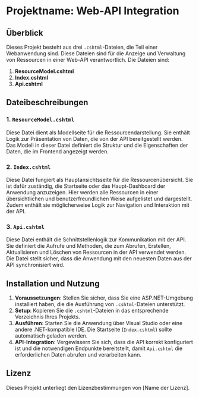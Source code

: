 
# Projektname: Web-API Integration

## Überblick
Dieses Projekt besteht aus drei `.cshtml`-Dateien, die Teil einer Webanwendung sind. Diese Dateien sind für die Anzeige und Verwaltung von Ressourcen in einer Web-API verantwortlich. Die Dateien sind:

1. **ResourceModel.cshtml**
2. **Index.cshtml**
3. **Api.cshtml**

## Dateibeschreibungen

### 1. `ResourceModel.cshtml`
Diese Datei dient als Modellseite für die Ressourcendarstellung. Sie enthält Logik zur Präsentation von Daten, die von der API bereitgestellt werden. Das Modell in dieser Datei definiert die Struktur und die Eigenschaften der Daten, die im Frontend angezeigt werden.

### 2. `Index.cshtml`
Diese Datei fungiert als Hauptansichtsseite für die Ressourcenübersicht. Sie ist dafür zuständig, die Startseite oder das Haupt-Dashboard der Anwendung anzuzeigen. Hier werden alle Ressourcen in einer übersichtlichen und benutzerfreundlichen Weise aufgelistet und dargestellt. Zudem enthält sie möglicherweise Logik zur Navigation und Interaktion mit der API.

### 3. `Api.cshtml`
Diese Datei enthält die Schnittstellenlogik zur Kommunikation mit der API. Sie definiert die Aufrufe und Methoden, die zum Abrufen, Erstellen, Aktualisieren und Löschen von Ressourcen in der API verwendet werden. Die Datei stellt sicher, dass die Anwendung mit den neuesten Daten aus der API synchronisiert wird.

## Installation und Nutzung
1. **Voraussetzungen**: Stellen Sie sicher, dass Sie eine ASP.NET-Umgebung installiert haben, die die Ausführung von `.cshtml`-Dateien unterstützt.
2. **Setup**: Kopieren Sie die `.cshtml`-Dateien in das entsprechende Verzeichnis Ihres Projekts.
3. **Ausführen**: Starten Sie die Anwendung über Visual Studio oder eine andere .NET-kompatible IDE. Die Startseite (`Index.cshtml`) sollte automatisch geladen werden.
4. **API-Integration**: Vergewissern Sie sich, dass die API korrekt konfiguriert ist und die notwendigen Endpunkte bereitstellt, damit `Api.cshtml` die erforderlichen Daten abrufen und verarbeiten kann.

## Lizenz
Dieses Projekt unterliegt den Lizenzbestimmungen von [Name der Lizenz].
